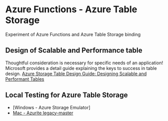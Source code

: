 ﻿# Azure Functions - Azure Table Storage
Experiment of Azure Functions and Azure Table Storage binding


## Design of Scalable and Performance table
Thoughtful consideration is necessary for specific needs of an application! Microsoft provides a detail guide explaining the keys to success in table design.
[Azure Storage Table Design Guide: Designing Scalable and Performant Tables]


## Local Testing for Azure Table Storage
- [Windows - Azure Storage Emulator]
- [Mac - Azurite legacy-master]


[Azure Storage Emulator]: https://docs.microsoft.com/en-us/azure/storage/common/storage-use-azurite?toc=%2fazure%2fstorage%2fblobs%2ftoc.json
[Mac - Azurite legacy-master]: https://github.com/Azure/Azurite/tree/legacy-master
[Azure Storage Table Design Guide: Designing Scalable and Performant Tables]: https://docs.microsoft.com/en-us/azure/cosmos-db/table-storage-design-guide
